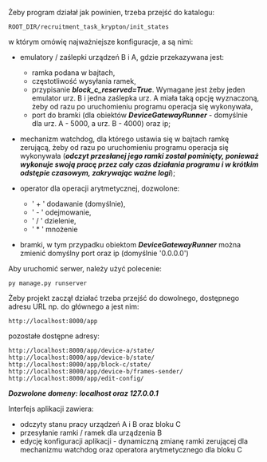 Żeby program działał jak powinien, trzeba przejść do katalogu:

```path
ROOT_DIR/recruitment_task_krypton/init_states
```

w którym omówię najważniejsze konfiguracje, a są nimi:

- emulatory / zaślepki urządzeń B i A, gdzie przekazywana jest:
  - ramka podana w bajtach,
  - częstotliwość wysyłania ramek,
  - przypisanie ***block_c_reserved=True***.
    Wymagane jest żeby jeden emulator urz. B i jedna zaślepka urz. A miała taką opcję wyznaczoną,
    żeby od razu po uruchomieniu programu operacja się wykonywała,
  - port do bramki (dla obiektów ***DeviceGatewayRunner*** - domyślnie dla urz. A - 5000, a urz. B - 4000) oraz ip;


- mechanizm watchdog, dla którego ustawia się w bajtach ramkę zerującą, żeby od razu po uruchomieniu programu operacja się wykonywała
  (***odczyt przesłanej jego ramki został pominięty, ponieważ wykonuje swoją pracę przez cały czas działania programu i w krótkim odstępie czasowym, zakrywając ważne logi***);


- operator dla operacji arytmetycznej, dozwolone:
  - ' + ' dodawanie (domyślnie),
  - ' - ' odejmowanie,
  - ' / ' dzielenie,
  - ' * ' mnożenie


- bramki, w tym przypadku obiektom ***DeviceGatewayRunner*** można zmienić domyślny port oraz ip (domyślnie '0.0.0.0')


Aby uruchomić serwer, należy użyć polecenie:

```git bash
py manage.py runserver
```

Żeby projekt zaczął działać trzeba przejść do dowolnego, dostępnego adresu URL np. do głównego a jest nim: 

```url
http://localhost:8000/app
```

pozostałe dostępne adresy:

```urls
http://localhost:8000/app/device-a/state/
http://localhost:8000/app/device-b/state/
http://localhost:8000/app/block-c/state/
http://localhost:8000/app/device-b/frames-sender/
http://localhost:8000/app/edit-config/
```

***Dozwolone domeny: localhost oraz 127.0.0.1***

Interfejs aplikacji zawiera:

- odczyty stanu pracy urządzeń A i B oraz bloku C
- przesyłanie ramki / ramek dla urządzenia B
- edycję konfiguracji aplikacji - dynamiczną zmianę ramki zerującej dla mechanizmu watchdog oraz operatora arytmetycznego dla bloku C

